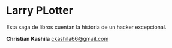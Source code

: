 # Larry PLotter

Esta saga de libros cuentan la historia de un hacker excepcional.

**Christian Kashila**
ckashila66@gmail.com
